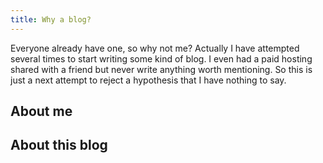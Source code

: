 ```yaml
---
title: Why a blog?
---
```


Everyone already have one, so why not me? Actually I have attempted several
times to start writing some kind of blog. I even had a paid hosting shared with
a friend but never write anything worth mentioning. So this is just a next
attempt to reject a hypothesis that I have nothing to say.

## About me

## About this blog

